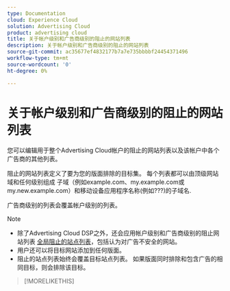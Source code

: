 ```yaml
---
type: Documentation
cloud: Experience Cloud
solution: Advertising Cloud
product: advertising cloud
title: 关于帐户级别和广告商级别的阻止的网站列表
description: 关于帐户级别和广告商级别的阻止的网站列表
source-git-commit: ac35677ef4832177b7a7e735bbbbf24454371496
workflow-type: tm+mt
source-wordcount: '0'
ht-degree: 0%

---
```



# 关于帐户级别和广告商级别的阻止的网站列表

<!-- Can you just add domains for your acct profile or advertiser to which you have access? It doesn't look like you can remove or edit any existing domains. Or can you with a specific syntax? -->

<!-- For domains, sub-domains,...? Specify what is valid. -->
您可以编辑用于整个Advertising Cloud帐户的阻止的网站列表以及该帐户中各个广告商的其他列表。

阻止的网站列表定义了要为您的版面排除的目标集。 每个列表都可以由顶级网站域和任何级别组成 <!--- verify --> 子域（例如example.com、my.example.com或my.new.example.com）和移动设备应用程序名称(例如???)的子域名<!-- package names/app IDs, the full URL in Google Play/iTunes? Specify what is valid. -->.

广告商级别的列表会覆盖帐户级别的列表。

>[!NOTE]
>
>* 除了Advertising Cloud DSP之外，还会应用帐户级别和广告商级别的阻止网站列表 [全局阻止的站点列表](/help/dsp/introduction/features/brand-safety-media-quality.md)，包括认为对广告不安全的网站。
>* 用户还可以将目标网站添加到任何版面。
>* 阻止的站点列表始终会覆盖目标站点列表。 如果版面同时排除和包含广告的相同目标，则会排除该目标。 <!-- Verify -->


>[!MORELIKETHIS]
<!--
>* [Edit an Account-level or Advertiser-level Blocked Site List](/help/dsp/admin/blocked-sites-list-edit.md)
[Brand Safety and Media Quality](/help/dsp/introduction/features/brand-safety-media-quality.md)
>* [Placement Settings](/help/dsp/campaign-management/placements/placement-settings.md)
-->
